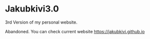 # Jakubkivi3.0
3rd Version of my personal website.

Abandoned. You can check current website https://jakubkivi.github.io
